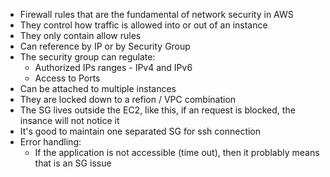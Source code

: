 - Firewall rules that are the fundamental of network security in AWS
- They control how traffic is allowed into or out of an instance
- They only contain allow rules
- Can reference by IP or by Security Group
- The security group can regulate:
	- Authorized IPs ranges - IPv4 and IPv6
	- Access to Ports
- Can be attached to multiple instances
- They are locked down to a refion / VPC combination
- The SG lives outside the EC2, like this, if an request is blocked, the insance will not notice it
- It's good to maintain one separated SG for ssh connection
- Error handling:
	- If the application is not accessible (time out), then it problably means that is an SG issue